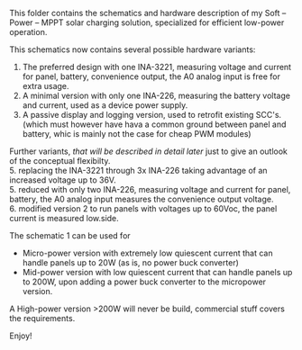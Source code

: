 This folder contains the schematics and hardware description of my Soft – Power – MPPT solar charging solution, specialized for efficient low-power operation.

This schematics now contains several possible hardware variants:
1. The preferred design with one INA-3221, measuring voltage and current for panel, battery, convenience output, the A0 analog input is free for extra usage.
2. A minimal version with only one INA-226, measuring the battery voltage and current, used as a device power supply.
3. A passive display and logging version, used to retrofit existing SCC's. (which must however have hava a common ground between panel and battery, whic is mainly not the case for cheap PWM modules)   

Further variants, _that will be described in detail later_ just to give an outlook of the conceptual flexibilty.  
5. replacing the INA-3221 through 3x INA-226 taking advantage of an increased voltage up to 36V.  
5. reduced with only two INA-226, measuring voltage and current for panel, battery, the A0 analog input measures the convenience output voltage.    
6. modified version 2 to run panels with voltages up to 60Voc, the panel current is measured low.side.  

The schematic 1 can be used for
- Micro-power version with extremely low quiescent current that can handle panels up to 20W (as is, no power buck converter)
- Mid-power version with low quiescent current that can handle panels up to 200W, upon adding a power buck converter to the micropower version.

A High-power version >200W will never be build, commercial stuff covers the requirements.

Enjoy!
